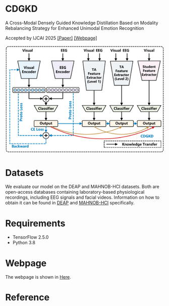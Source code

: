 # CDGKD
A Cross-Modal Densely Guided Knowledge Distillation Based on Modality Rebalancing Strategy for Enhanced Unimodal Emotion Recognition

Accepted by IJCAI 2025
[[Paper]](https://www.ijcai.org/proceedings/2025/5217.pdf)
[[Webpage]](https://frostfreee.github.io/CDGKD/)

![model_architecture](docs/image.png)

# Datasets

We evaluate our model on the DEAP and MAHNOB-HCI datasets. Both are open-access databases containing laboratory-based physiological recordings, including EEG signals and facial videos. Information on how to obtain it can be found in [DEAP](https://www.eecs.qmul.ac.uk/mmv/datasets/deap/) and [MAHNOB-HCI](https://mahnob-db.eu/hci-tagging/) specifically.


# Requirements

- TensorFlow 2.5.0
- Python 3.8

# Webpage
The webpage is shown in [Here]().



# Reference

```

```